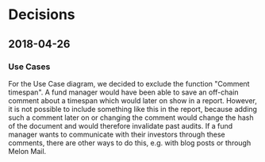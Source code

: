 # Decisions

## 2018-04-26

### Use Cases
For the Use Case diagram, we decided to exclude the function "Comment timespan". A fund manager would have been able to save an off-chain comment about a timespan which would later on show in a report.
However, it is not possible to include something like this in the report, because adding such a comment later on or changing the comment would change the hash of the document and would therefore invalidate past audits.
If a fund manager wants to communicate with their investors through these comments, there are other ways to do this, e.g. with blog posts or through Melon Mail.

